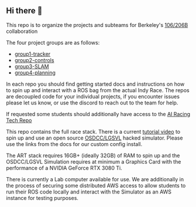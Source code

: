 ## Hi there 👋

This repo is to organize the projects and subteams for Berkeley's [106/206B](https://ucb-ee106.github.io/106b-sp23site/) collaboration

The four project groups are as follows:

- [group1-tracker](https://github.com/ROAR-Collaboration/group1-tracker)
- [group2-controls](https://github.com/ROAR-Collaboration/group2-controls)
- [group3-SLAM](https://github.com/ROAR-Collaboration/group3-SLAM)
- [group4-planning](https://github.com/ROAR-Collaboration/group4-planning)

In each repo you should find getting started docs and instructions on how to spin up and interact with a ROS bag from the actual Indy Race. The repos are decoupled code for your individual projects, if you encounter issues please let us know, or use the discord to reach out to the team for help. 

If requested some students should additionally have access to the [AI Racing Tech Repo](https://github.com/airacingtech) 

This repo contains the full race stack. There is a current [tutorial video](https://ai-racing-tech-race-docs.readthedocs-hosted.com/en/latest/docs/getting_started/run_on_ossdc.html) to spin up and use an open source [OSDCC/LGSVL](https://github.com/OSSDC/OSSDC-SIM) hacked simulator. Please use the links from the docs for our custom config install. 

The ART stack requires 16GB+ (ideally 32GB) of RAM to spin up and the OSDCC/LGSVL Simulation requires at minimum a Graphics Card with the performance of a NVIDIA GeForce RTX 3080 Ti.  

There is currently a Lab computer available for use. We are additionally in the process of securing some distributed AWS access to allow students to run their ROS code locally and interact with the Simulator as an AWS instance for testing purposes. 


<!--

**Here are some ideas to get you started:**

🙋‍♀️ A short introduction - what is your organization all about?
🌈 Contribution guidelines - how can the community get involved?
👩‍💻 Useful resources - where can the community find your docs? Is there anything else the community should know?
🍿 Fun facts - what does your team eat for breakfast?
🧙 Remember, you can do mighty things with the power of [Markdown](https://docs.github.com/github/writing-on-github/getting-started-with-writing-and-formatting-on-github/basic-writing-and-formatting-syntax)
-->
